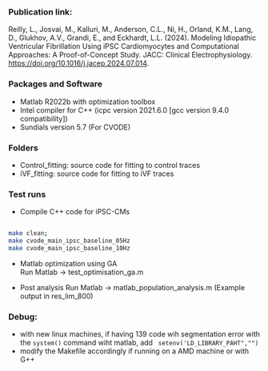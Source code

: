 

### Publication link:
 Reilly, L., Josvai, M., Kalluri, M., Anderson, C.L., Ni, H., Orland, K.M., Lang, D., Glukhov, A.V., Grandi, E., and Eckhardt, L.L. (2024). Modeling Idiopathic Ventricular Fibrillation Using iPSC Cardiomyocytes and Computational Approaches: A Proof-of-Concept Study. JACC: Clinical Electrophysiology. https://doi.org/10.1016/j.jacep.2024.07.014.



### Packages and Software

* Matlab R2022b with optimization toolbox
* Intel compiler for C++ (icpc version 2021.6.0 [gcc version 9.4.0 compatibility])
* Sundials version 5.7 (For CVODE)

### Folders
* Control_fitting: source code for fitting to control traces
* iVF_fitting: source code for fitting to iVF traces


### Test runs
* Compile C++ code for iPSC-CMs
```sh

make clean;
make cvode_main_ipsc_baseline_05Hz
make cvode_main_ipsc_baseline_10Hz

```

* Matlab optimization using GA  
Run Matlab -> test_optimisation_ga.m

* Post analysis
Run Matlab -> matlab_population_analysis.m (Example output in res_lim_800)


### Debug:
* with new linux machines, if having 139 code wih segmentation error with the ```system()``` command wiht matlab, add 
``` setenv('LD_LIBRARY_PAHT","")```
* modify the Makefile accordingly if running on a AMD machine or with G++

